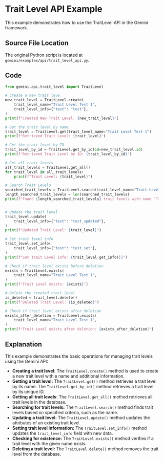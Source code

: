 # Trait Level API Example

This example demonstrates how to use the TraitLevel API in the Gemini framework.

## Source File Location

The original Python script is located at `gemini/examples/api/trait_level_api.py`.

## Code

```python
from gemini.api.trait_level import TraitLevel

# Create a new trait leve
new_trait_level = TraitLevel.create(
    trait_level_name="Trait Level Test 1",
    trait_level_info={"test": "test"},
)
print(f"Created New Trait Level: {new_trait_level}")

# Get the trait level by name
trait_level = TraitLevel.get(trait_level_name="Trait Level Test 1")
print(f"Retrieved Trait Level: {trait_level}")

# Get the trait level by ID
trait_level_by_id = TraitLevel.get_by_id(id=new_trait_level.id)
print(f"Retrieved Trait Level by ID: {trait_level_by_id}")

# Get all trait levels
all_trait_levels = TraitLevel.get_all()
for trait_level in all_trait_levels:
    print(f"Trait Level: {trait_level}")

# Search Trait Levels
searched_trait_levels = TraitLevel.search(trait_level_name="Trait Level Test 1")
length_searched_trait_levels = len(searched_trait_levels)
print(f"Found {length_searched_trait_levels} trait levels with name 'Trait Level Test 1'")


# Update the trait level
trait_level.update(
    trait_level_info={"test": "test_updated"},
)
print(f"Updated Trait Level: {trait_level}")

# Set trait level info
trait_level.set_info(
    trait_level_info={"test": "test_set"},
)
print(f"Set Trait Level Info: {trait_level.get_info()}")

# Check if trait level exists before deletion
exists = TraitLevel.exists(
    trait_level_name="Trait Level Test 1",
)
print(f"Trait Level exists: {exists}")

# Delete the created trait level
is_deleted = trait_level.delete()
print(f"Deleted Trait Level: {is_deleted}")

# Check if trait level exists after deletion
exists_after_deletion = TraitLevel.exists(
    trait_level_name="Trait Level Test 1",
)
print(f"Trait Level exists after deletion: {exists_after_deletion}")
```

## Explanation

This example demonstrates the basic operations for managing trait levels using the Gemini API:

*   **Creating a trait level:** The `TraitLevel.create()` method is used to create a new trait level with a name and additional information.
*   **Getting a trait level:** The `TraitLevel.get()` method retrieves a trait level by its name. The `TraitLevel.get_by_id()` method retrieves a trait level by its unique ID.
*   **Getting all trait levels:** The `TraitLevel.get_all()` method retrieves all trait levels in the database.
*   **Searching for trait levels:** The `TraitLevel.search()` method finds trait levels based on specified criteria, such as the name.
*   **Updating a trait level:** The `TraitLevel.update()` method updates the attributes of an existing trait level.
*   **Setting trait level information:** The `TraitLevel.set_info()` method updates the `trait_level_info` field with new data.
*   **Checking for existence:** The `TraitLevel.exists()` method verifies if a trait level with the given name exists.
*   **Deleting a trait level:** The `TraitLevel.delete()` method removes the trait level from the database.
